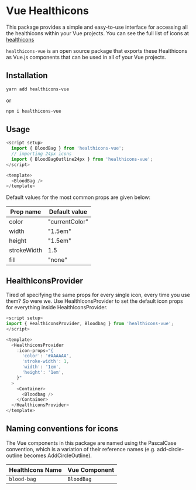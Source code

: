 # Vue Healthicons

This package provides a simple and easy-to-use interface for accessing all the healthicons within your Vue projects. You can see the full list of icons at [healthicons](https://healthicons.org/)

`healthicons-vue` is an open source package that exports these Healthicons as Vue.js components that can be used in all of your Vue projects.

## Installation

```bash
yarn add healthicons-vue
```

or

```bash
npm i healthicons-vue
```

## Usage

```javascript
<script setup>
  import { BloodBag } from 'healthicons-vue';
  // importing 24px icons
  import { BloodBagOutline24px } from 'healthicons-vue';
</script>

<template>
  <BloodBag />
</template>
```

Default values for the most common props are given below:

| Prop name   | Default value  |
| ----------- | -------------- |
| color       | "currentColor" |
| width       | "1.5em"        |
| height      | "1.5em"        |
| strokeWidth | 1.5            |
| fill        | "none"         |

## HealthIconsProvider

Tired of specifying the same props for every single icon, every time you use them? So were we. Use HealthIconsProvider to set the default icon props for everything inside HealthIconsProvider.

```javascript
<script setup>
import { HealthiconsProvider, Bloodbag } from 'healthicons-vue';
</script>

<template>
  <HealthiconsProvider
    :icon-props="{
      'color': '#AAAAAA',
      'stroke-width': 1,
      'width': '1em',
      'height': '1em',
    }"
  >
    <Container>
      <Bloodbag />
    </Container>
  </HealthiconsProvider>
</template>
```

## Naming conventions for icons

The Vue components in this package are named using the PascalCase convention, which is a variation of their reference names (e.g. add-circle-outline becomes AddCircleOutline).

| HealthIcons Name | Vue Component |
| ---------------- | ------------- |
| `blood-bag`      | `BloodBag`    |
